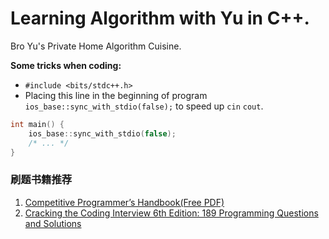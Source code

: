 # Learning Algorithm with Yu in C++.
Bro Yu's Private Home Algorithm Cuisine.

**Some tricks when coding:**  
* `#include <bits/stdc++.h>` 
* Placing this line in the beginning of program `ios_base::sync_with_stdio(false);` to speed up `cin` `cout`.  
```c++
int main() {
    ios_base::sync_with_stdio(false);
    /* ... */
}
```

### 刷题书籍推荐
1. [Competitive Programmer’s Handbook(Free PDF)](https://cses.fi/book/book.pdf)
2. [Cracking the Coding Interview 6th Edition: 189 Programming Questions and Solutions](http://ahmed-badawy.com/blog/wp-content/uploads/2018/10/Cracking-the-Coding-Interview-6th-Edition-189-Programming-Questions-and-Solutions.pdf)
